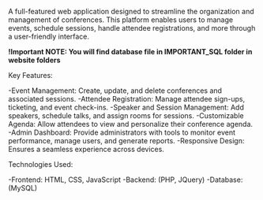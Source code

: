 A full-featured web application designed to streamline the organization and management of conferences. This platform enables users to manage events, schedule sessions, handle attendee registrations, and more through a user-friendly interface.

**!Important NOTE: You will find database file in IMPORTANT_SQL folder in website folders**

Key Features:

-Event Management: Create, update, and delete conferences and associated sessions.
-Attendee Registration: Manage attendee sign-ups, ticketing, and event check-ins.
-Speaker and Session Management: Add speakers, schedule talks, and assign rooms for sessions.
-Customizable Agenda: Allow attendees to view and personalize their conference agenda.
-Admin Dashboard: Provide administrators with tools to monitor event performance, manage users, and generate reports.
-Responsive Design: Ensures a seamless experience across devices.

Technologies Used:

-Frontend: HTML, CSS, JavaScript
-Backend: (PHP, JQuery)
-Database: (MySQL)


    

